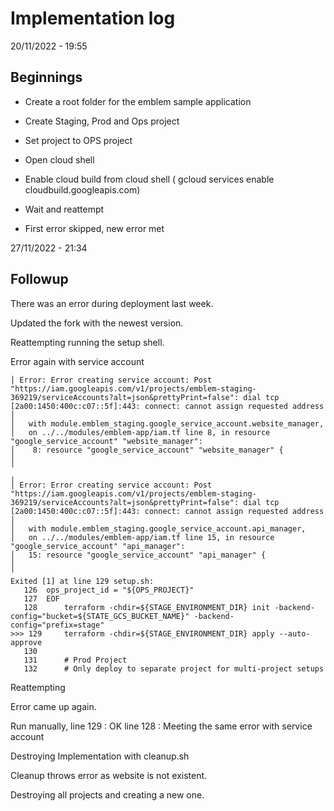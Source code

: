 # Implementation log
20/11/2022 - 19:55

## Beginnings
- Create a root folder for the emblem sample application
- Create Staging, Prod and Ops project
- Set project to OPS project
- Open cloud shell
- Enable cloud build from cloud shell ( gcloud services enable cloudbuild.googleapis.com)

- Wait and reattempt

- First error skipped, new error met





27/11/2022 - 21:34

## Followup

There was an error during deployment last week.

Updated the fork with the newest version.

Reattempting running the setup shell.

Error again with service account

```
│ Error: Error creating service account: Post "https://iam.googleapis.com/v1/projects/emblem-staging-369219/serviceAccounts?alt=json&prettyPrint=false": dial tcp [2a00:1450:400c:c07::5f]:443: connect: cannot assign requested address
│
│   with module.emblem_staging.google_service_account.website_manager,
│   on ../../modules/emblem-app/iam.tf line 8, in resource "google_service_account" "website_manager":
│    8: resource "google_service_account" "website_manager" {
│
╵
╷
│ Error: Error creating service account: Post "https://iam.googleapis.com/v1/projects/emblem-staging-369219/serviceAccounts?alt=json&prettyPrint=false": dial tcp [2a00:1450:400c:c07::5f]:443: connect: cannot assign requested address
│
│   with module.emblem_staging.google_service_account.api_manager,
│   on ../../modules/emblem-app/iam.tf line 15, in resource "google_service_account" "api_manager":
│   15: resource "google_service_account" "api_manager" {
│
╵
Exited [1] at line 129 setup.sh:
   126  ops_project_id = "${OPS_PROJECT}"
   127  EOF
   128      terraform -chdir=${STAGE_ENVIRONMENT_DIR} init -backend-config="bucket=${STATE_GCS_BUCKET_NAME}" -backend-config="prefix=stage"
>>> 129     terraform -chdir=${STAGE_ENVIRONMENT_DIR} apply --auto-approve
   130
   131      # Prod Project
   132      # Only deploy to separate project for multi-project setups
```

Reattempting

Error came up again.

Run manually, 
line 129 : OK
line 128 : Meeting the same error with service account

Destroying Implementation with cleanup.sh

Cleanup throws error as website is not existent.

Destroying all projects and creating a new one.

